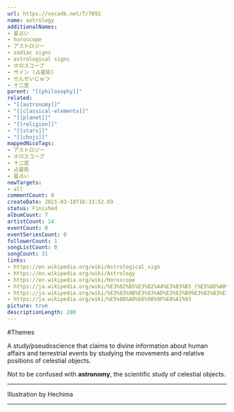```yaml
---
url: https://vocadb.net/T/7892
name: astrology
additionalNames: 
- 星占い
- horoscope
- アストロジー
- zodiac signs
- astrological signs
- ホロスコープ
- サイン (占星術)
- せんせいじゅつ
- 十二宮
parent: "[[philosophy]]"
related:
- "[[astronomy]]"
- "[[classical-elements]]"
- "[[planet]]"
- "[[religion]]"
- "[[stars]]"
- "[[chnji]]"
mappedNicoTags:
- アストロジー
- ホロスコープ
- 十二宮
- 占星術
- 星占い
newTargets:
- all
commentCount: 0
createDate: 2021-03-18T16:33:52.69
status: Finished
albumCount: 7
artistCount: 14
eventCount: 0
eventSeriesCount: 0
followerCount: 1
songListCount: 0
songCount: 31
links: 
- https://en.wikipedia.org/wiki/Astrological_sign
- https://en.wikipedia.org/wiki/Astrology
- https://en.wikipedia.org/wiki/Horoscope
- https://ja.wikipedia.org/wiki/%E3%82%B5%E3%82%A4%E3%83%B3_(%E5%8D%A0%E6%98%9F%E8%A1%93)
- https://ja.wikipedia.org/wiki/%E3%83%9B%E3%83%AD%E3%82%B9%E3%82%B3%E3%83%BC%E3%83%97
- https://ja.wikipedia.org/wiki/%E5%8D%A0%E6%98%9F%E8%A1%93
picture: true
descriptionLength: 280
---
```


#Themes

A study/pseudoscience that claims to divine information about human affairs and terrestrial events by studying the movements and relative positions of celestial objects.

Not to be confused with **astronomy**, the scientific study of celestial objects.
___
Illustration by Hechima

---

